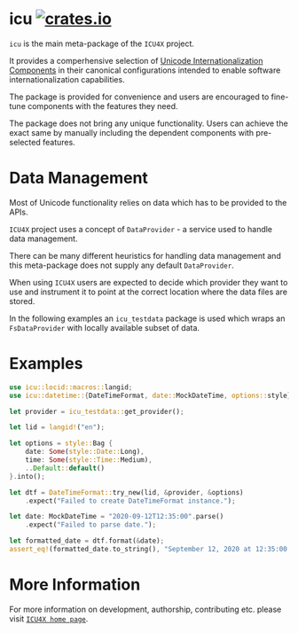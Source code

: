 # icu [![crates.io](http://meritbadge.herokuapp.com/icu)](https://crates.io/crates/icu)

`icu` is the main meta-package of the `ICU4X` project.

It provides a comperhensive selection of [Unicode Internationalization Components](http://site.icu-project.org/)
in their canonical configurations intended to enable software
internationalization capabilities.

The package is provided for convenience and users are encouraged
to fine-tune components with the features they need.

The package does not bring any unique functionality. Users
can achieve the exact same by manually including the dependent
components with pre-selected features.

# Data Management

Most of Unicode functionality relies on data which has to be provided
to the APIs.

`ICU4X` project uses a concept of `DataProvider` - a service used to
handle data management.

There can be many different heuristics for handling data management and
this meta-package does not supply any default `DataProvider`.

When using `ICU4X` users are expected to decide which provider they want to use
and instrument it to point at the correct location where the data files are stored.

In the following examples an `icu_testdata` package is used which wraps
an `FsDataProvider` with locally available subset of data.

# Examples

```rust
use icu::locid::macros::langid;
use icu::datetime::{DateTimeFormat, date::MockDateTime, options::style};

let provider = icu_testdata::get_provider();

let lid = langid!("en");

let options = style::Bag {
    date: Some(style::Date::Long),
    time: Some(style::Time::Medium),
    ..Default::default()
}.into();

let dtf = DateTimeFormat::try_new(lid, &provider, &options)
    .expect("Failed to create DateTimeFormat instance.");

let date: MockDateTime = "2020-09-12T12:35:00".parse()
    .expect("Failed to parse date.");

let formatted_date = dtf.format(&date);
assert_eq!(formatted_date.to_string(), "September 12, 2020 at 12:35:00 PM");
```

# More Information

For more information on development, authorship, contributing etc. please visit [`ICU4X home page`](https://github.com/unicode-org/icu4x).
